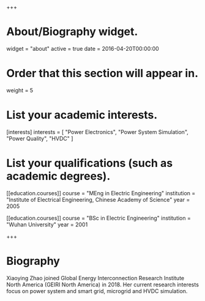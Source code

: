 +++
# About/Biography widget.
widget = "about"
active = true
date = 2016-04-20T00:00:00

# Order that this section will appear in.
weight = 5

# List your academic interests.
[interests]
  interests = [
    "Power Electronics",
    "Power System Simulation",
    "Power Quality",
    "HVDC"
  ]

# List your qualifications (such as academic degrees).
[[education.courses]]
  course = "MEng in Electric Engineering"
  institution = "Institute of Electrical Engineering, Chinese Academy of Science"
  year = 2005

[[education.courses]]
  course = "BSc in Electric Engineering"
  institution = "Wuhan University"
  year = 2001
 
+++

# Biography
Xiaoying Zhao joined Global Energy Interconnection Research Institute North America (GEIRI North America) in 2018. Her current research
interests focus on power system and smart grid, microgrid and HVDC simulation.
